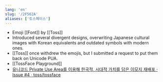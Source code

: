 ```yaml
---
lang: 'en'
slug: '/2F562A'
aliases: ['토스페이스']
---
```


- Emoji [[Font]] by [[Toss]]
- Introduced several divergent designs, overwriting Japanese cultural images with Korean equivalents and outdated symbols with modern ones.
- [[Toss]] once withdrew the emojis, but I submitted a request to put them back on Unicode PUA.
- [[TossFace Playground]]
- [유니코드 Private Use Area를 이용해 한국적, 시대적 가치를 담은 이모지 재배포 · Issue #4 · toss/tossface](https://github.com/toss/tossface/issues/4)
